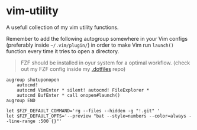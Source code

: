# vim-utility

A usefull collection of my vim utility functions.

Remember to add the following autogroup somewhere in your Vim configs (preferably inside `~/.vim/plugin/`) in order to make Vim run `launch()` function every time it tries to open a directory.

> FZF should be installed in oyur system for a optimal workflow.
> (check out my FZF config inside my [.dotfiles](https://github.com/matteogiorgi/.dotfiles/tree/master/fzf/.config/fzf) repo)

```
augroup shutuponopen
    autocmd!
    autocmd VimEnter * silent! autocmd! FileExplorer *
    autocmd BufEnter * call onopen#launch()
augroup END
```

```
let $FZF_DEFAULT_COMMAND='rg --files --hidden -g "!.git" '
let $FZF_DEFAULT_OPTS='--preview "bat --style=numbers --color=always --line-range :500 {}"'
```
